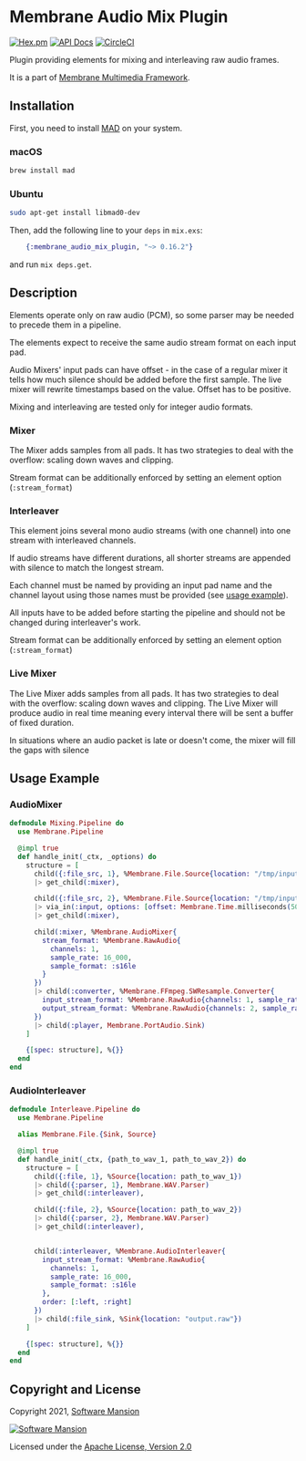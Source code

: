 # Membrane Audio Mix Plugin

[![Hex.pm](https://img.shields.io/hexpm/v/membrane_audio_mix_plugin.svg)](https://hex.pm/packages/membrane_audio_mix_plugin)
[![API Docs](https://img.shields.io/badge/api-docs-yellow.svg?style=flat)](https://hexdocs.pm/membrane_audio_mix_plugin/)
[![CircleCI](https://circleci.com/gh/membraneframework/membrane_audio_mix_plugin.svg?style=svg)](https://circleci.com/gh/membraneframework/membrane_audio_mix_plugin)

Plugin providing elements for mixing and interleaving raw audio frames.

It is a part of [Membrane Multimedia Framework](https://membraneframework.org).

## Installation

First, you need to install [MAD](https://www.underbit.com/products/mad/) on your system.

### macOS

```bash
brew install mad
```

### Ubuntu

```bash
sudo apt-get install libmad0-dev
```

Then, add the following line to your `deps` in `mix.exs`:

```elixir
	{:membrane_audio_mix_plugin, "~> 0.16.2"}
```

and run `mix deps.get`.

## Description

Elements operate only on raw audio (PCM), so some parser may be needed to precede them in a pipeline.

The elements expect to receive the same audio stream format on each input pad.

Audio Mixers' input pads can have offset - in the case of a regular mixer it tells how much silence should be added before the first sample.
The live mixer will rewrite timestamps based on the value. Offset has to be positive.

Mixing and interleaving are tested only for integer audio formats.

### Mixer

The Mixer adds samples from all pads. It has two strategies to deal with the overflow:
scaling down waves and clipping.

Stream format can be additionally enforced by setting an element option (`:stream_format`)

### Interleaver

This element joins several mono audio streams (with one channel) into one stream with interleaved channels.

If audio streams have different durations, all shorter streams are appended with silence to match the longest stream.

Each channel must be named by providing an input pad name and the channel layout using those names must be provided (see [usage example](#audiointerleaver)).

All inputs have to be added before starting the pipeline and should not be changed during interleaver's work.

Stream format can be additionally enforced by setting an element option (`:stream_format`)

### Live Mixer

The Live Mixer adds samples from all pads. It has two strategies to deal with the overflow:
scaling down waves and clipping. The Live Mixer will produce audio in real time meaning every interval there will be sent a buffer of fixed duration.

In situations where an audio packet is late or doesn't come, the mixer will fill the gaps with silence

## Usage Example

### AudioMixer

```elixir
defmodule Mixing.Pipeline do
  use Membrane.Pipeline

  @impl true
  def handle_init(_ctx, _options) do
    structure = [
      child({:file_src, 1}, %Membrane.File.Source{location: "/tmp/input_1.raw"})
      |> get_child(:mixer),

      child({:file_src, 2}, %Membrane.File.Source{location: "/tmp/input_2.raw"})
      |> via_in(:input, options: [offset: Membrane.Time.milliseconds(5000)])
      |> get_child(:mixer),

      child(:mixer, %Membrane.AudioMixer{
        stream_format: %Membrane.RawAudio{
          channels: 1,
          sample_rate: 16_000,
          sample_format: :s16le
        }
      })
      |> child(:converter, %Membrane.FFmpeg.SWResample.Converter{
        input_stream_format: %Membrane.RawAudio{channels: 1, sample_rate: 16_000, sample_format: :s16le},
        output_stream_format: %Membrane.RawAudio{channels: 2, sample_rate: 48_000, sample_format: :s16le}
      })
      |> child(:player, Membrane.PortAudio.Sink)
    ]

    {[spec: structure], %{}}
  end
end
```

### AudioInterleaver

```elixir
defmodule Interleave.Pipeline do
  use Membrane.Pipeline

  alias Membrane.File.{Sink, Source}

  @impl true
  def handle_init(_ctx, {path_to_wav_1, path_to_wav_2}) do
    structure = [
      child({:file, 1}, %Source{location: path_to_wav_1})
      |> child({:parser, 1}, Membrane.WAV.Parser)
      |> get_child(:interleaver),

      child({:file, 2}, %Source{location: path_to_wav_2})
      |> child({:parser, 2}, Membrane.WAV.Parser)
      |> get_child(:interleaver),


      child(:interleaver, %Membrane.AudioInterleaver{
        input_stream_format: %Membrane.RawAudio{
          channels: 1,
          sample_rate: 16_000,
          sample_format: :s16le
        },
        order: [:left, :right]
      })
      |> child(:file_sink, %Sink{location: "output.raw"})
    ]

    {[spec: structure], %{}}
  end
end

```

## Copyright and License

Copyright 2021, [Software Mansion](https://swmansion.com/?utm_source=git&utm_medium=readme&utm_campaign=membrane)

[![Software Mansion](https://logo.swmansion.com/logo?color=white&variant=desktop&width=200&tag=membrane-github)](https://swmansion.com/?utm_source=git&utm_medium=readme&utm_campaign=membrane)

Licensed under the [Apache License, Version 2.0](LICENSE)
